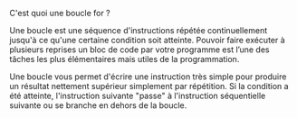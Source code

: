 C'est quoi une boucle for ? 

Une boucle est une séquence d'instructions répétée continuellement jusqu'à ce qu'une certaine condition soit atteinte. Pouvoir faire exécuter
à plusieurs reprises un bloc de code par votre programme est l’une des tâches les plus élémentaires mais utiles de la programmation.

Une boucle vous permet d'écrire une instruction très simple pour produire un résultat nettement supérieur simplement par répétition. 
Si la condition a été atteinte, l'instruction suivante "passe" à l'instruction séquentielle suivante ou se branche en dehors de la boucle.
